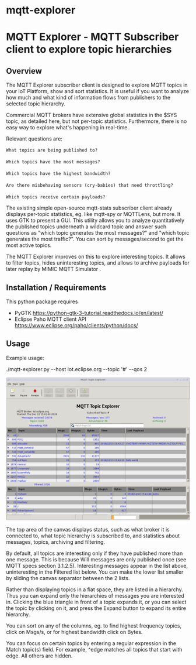 # mqtt-explorer
# MQTT Explorer - MQTT Subscriber client to explore topic hierarchies

## Overview

The MQTT Explorer subscriber client is designed to explore MQTT topics in your IoT Platform, show and sort statistics. It is useful if you want to analyze how much and what kind of information flows from publishers to the selected topic hierarchy. 

Commercial MQTT brokers have extensive global statistics in the $SYS topic, as detailed here, but not per-topic statistics. Furthermore, there is no easy way to explore what's happening in real-time.

 Relevant questions are:

    What topics are being published to?

    Which topics have the most messages?

    Which topics have the highest bandwidth?

    Are there misbehaving sensors (cry-babies) that need throttling?

    Which topics receive certain payloads? 

The existing simple open-source mqtt-stats subscriber client already displays per-topic statistics, eg. like mqtt-spy or MQTTLens, but more. It uses GTK to present a GUI. This utility allows you to analyze quantitatively the published topics underneath a wildcard topic and answer such questions as "which topic generates the most messages?" and "which topic generates the most traffic?". You can sort by messages/second to get the most active topics. 

The MQTT Explorer improves on this to explore interesting topics. It allows to filter topics, hides uninteresting topics, and allows to archive payloads for later replay by MIMIC MQTT Simulator . 

## Installation / Requirements

This python package requires

* PyGTK https://python-gtk-3-tutorial.readthedocs.io/en/latest/
* Eclipse Paho MQTT client API https://www.eclipse.org/paho/clients/python/docs/

## Usage

Example usage:

./mqtt-explorer.py --host iot.eclipse.org --topic '#' --qos 2

![screenshot](https://github.com/gambitcomminc/mqtt-explorer/blob/master/mqtt-explorer1.png)

The top area of the canvas displays status, such as what broker it is connected to, what topic hierarchy is subscribed to, and statistics about messages, topics, archiving and filtering.

By default, all topics are interesting only if they have published more than one message. This is because Will messages are only published once (see MQTT specs section 3.1.2.5). Interesting messages appear in the list above, uninteresting in the Filtered list below. You can make the lower list smaller by sliding the canvas separator between the 2 lists.

Rather than displaying topics in a flat space, they are listed in a hierarchy. Thus you can expand only the hierarchies of messages you are interested in. Clicking the blue triangle in front of a topic expands it, or you can select the topic by clicking on it, and press the Expand button to expand its entire hierarchy.

You can sort on any of the columns, eg. to find highest frequency topics, click on Msgs/s, or for highest bandwidth click on Bytes.

You can focus on certain topics by entering a regular expression in the Match topic(s) field. For example, ^edge matches all topics that start with edge. All others are hidden. 
